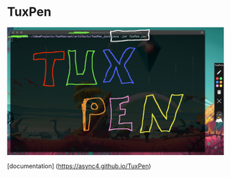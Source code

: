 # TuxPen

![DEMO](https://raw.githubusercontent.com/async4/TuxPen/master/demo.png?token=AMU73AZWPH53PPM6FCLXDN26TSHYO)

[documentation] (https://async4.github.io/TuxPen)
